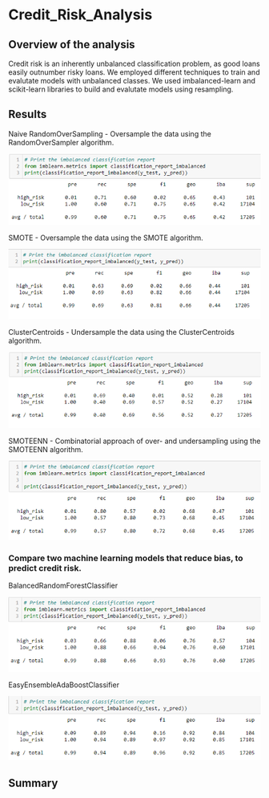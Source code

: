 # Credit_Risk_Analysis

## Overview of the analysis
Credit risk is an inherently unbalanced classification problem, as good loans easily outnumber risky loans. We employed different techniques to train and evalutate models with unbalanced classes. We used imbalanced-learn and scikit-learn libraries to build and evalutate models using resampling.

## Results
Naive RandomOverSampling
    - Oversample the data using the RandomOverSampler algorithm.

![Naive Random Oversampliing](https://github.com/pcar22/Credit_Risk_Analysis/blob/main/Resources/Naive%20Random%20Oversampling.png)


SMOTE
    - Oversample the data using the SMOTE algorithm.

![SMOTE Oversampling](https://github.com/pcar22/Credit_Risk_Analysis/blob/main/Resources/SMOTE%20Oversampling.png)

ClusterCentroids
    - Undersample the data using the ClusterCentroids algorithm.

![ClusterCentroids](https://github.com/pcar22/Credit_Risk_Analysis/blob/main/Resources/ClusterCentroids.png)

SMOTEENN
    - Combinatorial approach of over- and undersampling using the SMOTEENN algorithm.

![SMOTEENN](https://github.com/pcar22/Credit_Risk_Analysis/blob/main/Resources/SMOTEENN.png)

### Compare two machine learning models that reduce bias, to predict credit risk.
BalancedRandomForestClassifier
    
![BalancedRandomForestClassifier](https://github.com/pcar22/Credit_Risk_Analysis/blob/main/Resources/BalancedRandomForestClassifier.png)

EasyEnsembleAdaBoostClassifier

![EasyEnsembleAdaBoostClassifier](https://github.com/pcar22/Credit_Risk_Analysis/blob/main/Resources/EasyEnsembleAdaBoostClassifier.png)



## Summary
